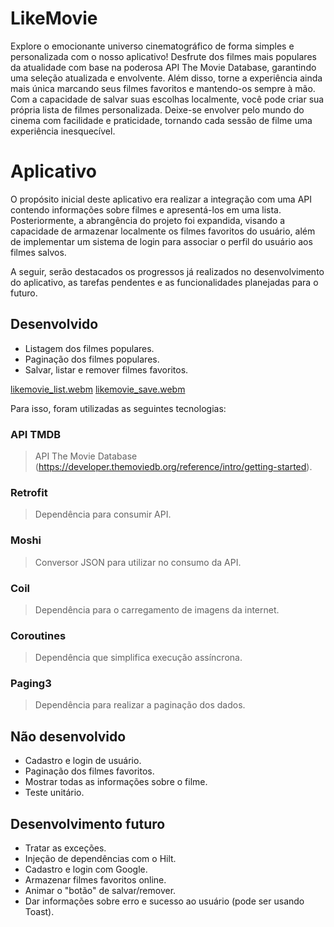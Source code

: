 # LikeMovie

Explore o emocionante universo cinematográfico de forma simples e personalizada com o nosso aplicativo! Desfrute dos filmes mais populares da atualidade com base na poderosa API The Movie Database, garantindo uma seleção atualizada e envolvente. Além disso, torne a experiência ainda mais única marcando seus filmes favoritos e mantendo-os sempre à mão. Com a capacidade de salvar suas escolhas localmente, você pode criar sua própria lista de filmes personalizada. Deixe-se envolver pelo mundo do cinema com facilidade e praticidade, tornando cada sessão de filme uma experiência inesquecível.


# Aplicativo

O propósito inicial deste aplicativo era realizar a integração com uma API contendo informações sobre filmes e apresentá-los em uma lista. Posteriormente, a abrangência do projeto foi expandida, visando a capacidade de armazenar localmente os filmes favoritos do usuário, além de implementar um sistema de login para associar o perfil do usuário aos filmes salvos.

A seguir, serão destacados os progressos já realizados no desenvolvimento do aplicativo, as tarefas pendentes e as funcionalidades planejadas para o futuro.

## Desenvolvido

* Listagem dos filmes populares.
* Paginação dos filmes populares.
* Salvar, listar e remover filmes favoritos.

[likemovie_list.webm](https://github.com/pierresousa/LikeMovie/assets/45207673/bfbaab7b-8e20-4624-9f1d-41f36d603023)
[likemovie_save.webm](https://github.com/pierresousa/LikeMovie/assets/45207673/2a2a9768-a0b4-45a0-803f-4260dde6d0b3)


Para isso, foram utilizadas as seguintes tecnologias:

### API TMDB
> API The Movie Database (https://developer.themoviedb.org/reference/intro/getting-started).

### Retrofit
> Dependência para consumir API.

### Moshi
> Conversor JSON para utilizar no consumo da API.

### Coil
> Dependência para o carregamento de imagens da internet.

### Coroutines
> Dependência que simplifica execução assíncrona.

### Paging3
> Dependência para realizar a paginação dos dados.

## Não desenvolvido

* Cadastro e login de usuário.
* Paginação dos filmes favoritos.
* Mostrar todas as informações sobre o filme.
* Teste unitário.

## Desenvolvimento futuro

* Tratar as exceções.
* Injeção de dependências com o Hilt.
* Cadastro e login com Google.
* Armazenar filmes favoritos online.
* Animar o "botão" de salvar/remover.
* Dar informações sobre erro e sucesso ao usuário (pode ser usando Toast).
